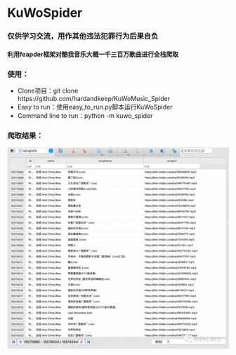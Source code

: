 # KuWoSpider
### 仅供学习交流，用作其他违法犯罪行为后果自负
#### 利用feapder框架对酷我音乐大概一千三百万歌曲进行全栈爬取


<h3>使用：</h3>
<ul>
    <li>Clone项目：git clone https://github.com/hardandkeep/KuWoMusic_Spider</li>
    <li>Easy to run：使用easy_to_run.py脚本运行KuWoSpider</li>
    <li>Command line to run：python -m kuwo_spider</li>
</ul>

<h3>爬取结果：</h3>
<img src="./images/spider_result.png">

